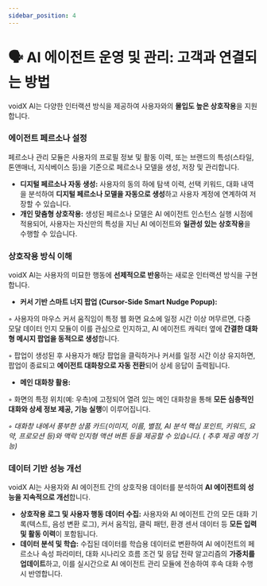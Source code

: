 ```yaml
---
sidebar_position: 4
---
```

# **🗣️ AI 에이전트 운영 및 관리: 고객과 연결되는 방법**

voidX AI는 다양한 인터랙션 방식을 제공하여 사용자와의 **몰입도 높은 상호작용**을 지원합니다.

### **에이전트 페르소나 설정**

페르소나 관리 모듈은 사용자의 프로필 정보 및 활동 이력, 또는 브랜드의 특성(스타일, 톤앤매너, 지식베이스 등)을 기준으로 페르소나 모델을 생성, 저장 및 관리합니다.

- **디지털 페르소나 자동 생성:** 사용자의 동의 하에 탐색 이력, 선택 키워드, 대화 내역을 분석하여 **디지털 페르소나 모델을 자동으로 생성**하고 사용자 계정에 연계하여 저장할 수 있습니다.
- **개인 맞춤형 상호작용:** 생성된 페르소나 모델은 AI 에이전트 인스턴스 실행 시점에 적용되어, 사용자는 자신만의 특성을 지닌 AI 에이전트와 **일관성 있는 상호작용**을 수행할 수 있습니다.

### **상호작용 방식 이해**

voidX AI는 사용자의 미묘한 행동에 **선제적으로 반응**하는 새로운 인터랙션 방식을 구현합니다.

- **커서 기반 스마트 너지 팝업 (Cursor-Side Smart Nudge Popup):**

◦ 사용자의 마우스 커서 움직임이 특정 웹 화면 요소에 일정 시간 이상 머무르면, 다중 모달 데이터 인지 모듈이 이를 관심으로 인지하고, AI 에이전트 캐릭터 옆에 **간결한 대화형 메시지 팝업을 동적으로 생성**합니다.

◦ 팝업이 생성된 후 사용자가 해당 팝업을 클릭하거나 커서를 일정 시간 이상 유지하면, 팝업이 종료되고 **에이전트 대화창으로 자동 전환**되어 상세 응답이 출력됩니다.

- **메인 대화창 활용:**

◦ 화면의 특정 위치(예: 우측)에 고정되어 열려 있는 메인 대화창을 통해 **모든 심층적인 대화와 상세 정보 제공, 기능 실행**이 이루어집니다.

*◦ 대화창 내에서 풍부한 상품 카드(이미지, 이름, 별점, AI 분석 핵심 포인트, 키워드, 요약, 프로모션 등)와 맥락 인지형 액션 버튼 등을 제공할 수 있습니다. ( 추후 제공 예정 기능)*

### **데이터 기반 성능 개선**

voidX AI는 사용자와 AI 에이전트 간의 상호작용 데이터를 분석하여 **AI 에이전트의 성능을 지속적으로 개선**합니다.

- **상호작용 로그 및 사용자 행동 데이터 수집:** 사용자와 AI 에이전트 간의 모든 대화 기록(텍스트, 음성 변환 로그), 커서 움직임, 클릭 패턴, 환경 센서 데이터 등 **모든 입력 및 활동 이력**이 포함됩니다.
- **데이터 분석 및 학습:** 수집된 데이터를 학습용 데이터로 변환하여 AI 에이전트의 페르소나 속성 파라미터, 대화 시나리오 흐름 조건 및 응답 전략 알고리즘의 **가중치를 업데이트**하고, 이를 실시간으로 AI 에이전트 관리 모듈에 전송하여 후속 대화 수행 시 반영합니다.